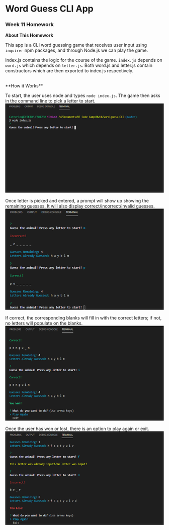 # Word Guess CLI App

### Week 11 Homework
**About This Homework**

This app is a CLI word guessing game that receives user input using `inquirer` npm packages, and through Node.js we can play the game.

Index.js contains the logic for the course of the game. `index.js` depends on `word.js` which depends on `letter.js`. Both word.js and letter.js contain constructors which are then exported to index.js respectively. 

<br />
**How it Works**

To start, the user uses node and types `node index.js`. The game then asks in the command line to pick a letter to start.
![Starting Point](/images/CLI-1-start.png)

Once letter is picked and entered, a prompt will show up showing the remaining guesses. It will also display correct/incorrect/invalid guesses. 
![Correct and Incorrect Choices Displayed](/images/CLI-2-correct-incorrect.png)

If correct, the corresponding blanks will fill in with the correct letters; if not, no letters will populate on the blanks.
![Correct Guess and Win! Option to Exit or Play Again](/images/CLI-3-win.png)

Once the user has won or lost, there is an option to play again or exit.
![Invalid Option, Incorrect Guess, and Loss! Option to Exit or Play Again](/images/CLI-4-invalid-lose.png)


